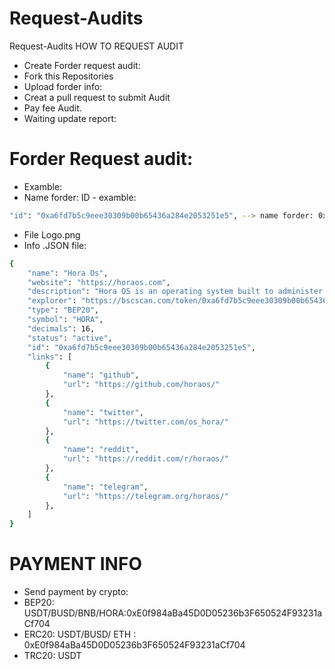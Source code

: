 # Request-Audits
Request-Audits
HOW TO REQUEST AUDIT
+ Create Forder request audit:
+ Fork this Repositories
+ Upload forder info:
+ Creat a pull request to submit Audit
+ Pay fee Audit.
+ Waiting update report:

# Forder Request audit:
+ Examble: 
+ Name forder: ID - examble: 
```bash
"id": "0xa6fd7b5c9eee30309b00b65436a284e2053251e5", --> name forder: 0xa6fd7b5c9eee30309b00b65436a284e2053251e5
```
+ File Logo.png
+ Info .JSON file:

```bash
{
    "name": "Hora Os",
    "website": "https://horaos.com",
    "description": "Hora OS is an operating system built to administer a network of computers through a decentralized protocol.",
    "explorer": "https://bscscan.com/token/0xa6fd7b5c9eee30309b00b65436a284e2053251e5",
    "type": "BEP20",
    "symbol": "HORA",
    "decimals": 16,
    "status": "active",
    "id": "0xa6fd7b5c9eee30309b00b65436a284e2053251e5",
    "links": [
        {
            "name": "github",
            "url": "https://github.com/horaos/"
        },
        {
            "name": "twitter",
            "url": "https://twitter.com/os_hora/"
        },
        {
            "name": "reddit",
            "url": "https://reddit.com/r/horaos/"
        },
        {
            "name": "telegram",
            "url": "https://telegram.org/horaos/"
        },
    ]
}
```
# PAYMENT INFO
+ Send payment by crypto:
+ BEP20: USDT/BUSD/BNB/HORA:0xE0f984aBa45D0D05236b3F650524F93231aCf704
+ ERC20: USDT/BUSD/ ETH : 0xE0f984aBa45D0D05236b3F650524F93231aCf704
+ TRC20: USDT

